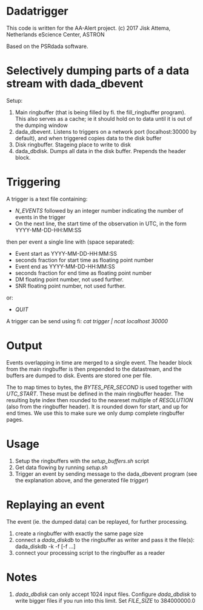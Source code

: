 Dadatrigger
===========

This code is written for the AA-Alert project.
(c) 2017 Jisk Attema, Netherlands eScience Center, ASTRON


Based on the PSRdada software.


Selectively dumping parts of a data stream with dada\_dbevent
============================================================

Setup:

1. Main ringbuffer (that is being filled by fi. the fill\_ringbuffer program). This also serves as a cache; ie it should hold on to data until it is out of the dumping window
2. dada\_dbevent. Listens to triggers on a network port (localhost:30000 by default), and when triggered copies data to the disk buffer
3. Disk ringbuffer. Stageing place to write to disk
4. dada\_dbdisk. Dumps all data in the disk buffer. Prepends the header block.

Triggering
==========

A trigger is a text file containing:
  * *N_EVENTS* followed by an integer number indicating the number of events in the trigger
  * On the next line, the start time of the observation in UTC, in the form YYYY-MM-DD-HH:MM:SS

then per event a single line with (space separated):
  * Event start as YYYY-MM-DD-HH:MM:SS
  * seconds fraction for start time as floating point number
  * Event end as YYYY-MM-DD-HH:MM:SS
  * seconds fraction for end time as floating point number
  * DM  floating point number, not used further.
  * SNR floating point number, not used further.

or:
  * *QUIT*

A trigger can be send using fi: *cat trigger | ncat localhost 30000*


Output
======

Events overlapping in time are merged to a single event.
The header block from the main ringbuffer is then prepended to the datastream, and the buffers are dumped to disk.
Events are stored one per file.

The to map times to bytes, the *BYTES_PER_SECOND* is used together with *UTC_START*. These must be defined in the main ringbuffer header.
The resulting byte index then rounded to the neareset multiple of *RESOLUTION* (also from the ringbuffer header).
It is rounded down for start, and up for end times.
We use this to make sure we only dump complete ringbuffer pages.


Usage
=====

1. Setup the ringbuffers with the *setup_buffers.sh* script
2. Get data flowing by running *setup.sh*
3. Trigger an event by sending message to the dada\_dbevent program (see the explanation above, and the generated file *trigger*)


Replaying an event
===================

The event (ie. the dumped data) can be replayed, for further processing.
1. create a ringbuffer with exactly the same page size
2. connect a  *dada_diskdb* to the ringbuffer as writer and pass it the file(s):
    dada_diskdb -k <key> -f <file1> [-f <file2> ...]
3. connect your processing script to the ringbuffer as a reader

Notes
=====

1. *dada_dbdisk* can only accept 1024 input files. Configure *dada_dbdisk* to write bigger files if you run into this limit. Set *FILE_SIZE* to 384000000.0


